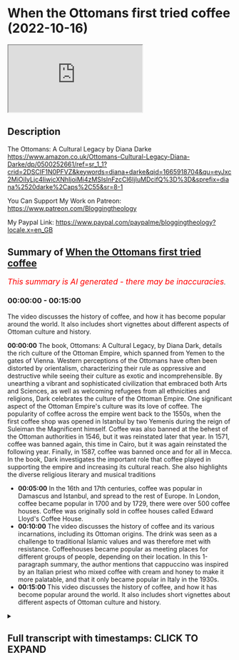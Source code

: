 # When the Ottomans first tried coffee (2022-10-16)

<iframe loading='lazy' src='https://www.youtube.com/embed/hIixS9zaUhE'></iframe>

## Description

The Ottomans: A Cultural Legacy by Diana Darke https://www.amazon.co.uk/Ottomans-Cultural-Legacy-Diana-Darke/dp/0500252661/ref=sr_1_1?crid=2DSCIF1N0PFVZ&keywords=diana+darke&qid=1665918704&qu=eyJxc2MiOiIyLjc4IiwicXNhIjoiMi4zMSIsInFzcCI6IjIuMDcifQ%3D%3D&sprefix=diana%2520darke%2Caps%2C55&sr=8-1

You Can Support My Work on Patreon:
https://www.patreon.com/Bloggingtheology

My Paypal Link: 
https://www.paypal.com/paypalme/bloggingtheology?locale.x=en_GB

## Summary of [When the Ottomans first tried coffee](https://www.youtube.com/watch?v=hIixS9zaUhE)


*<span style="color:red; font-size:125%">This summary is AI generated - there may be inaccuracies</span>. [](/)*

### <a onclick="modifyYTiframeseektime('0')">00:00:00</a> - <a onclick="modifyYTiframeseektime('900')">00:15:00</a>

The video discusses the history of coffee, and how it has become popular around the world. It also includes short vignettes about different aspects of Ottoman culture and history.

**<a onclick="modifyYTiframeseektime('0')">00:00:00</a>** The book, Ottomans: A Cultural Legacy, by Diana Dark, details the rich culture of the Ottoman Empire, which spanned from Yemen to the gates of Vienna. Western perceptions of the Ottomans have often been distorted by orientalism, characterizing their rule as oppressive and destructive while seeing their culture as exotic and incomprehensible. By unearthing a vibrant and sophisticated civilization that embraced both Arts and Sciences, as well as welcoming refugees from all ethnicities and religions, Dark celebrates the culture of the Ottoman Empire. One significant aspect of the Ottoman Empire's culture was its love of coffee. The popularity of coffee across the empire went back to the 1550s, when the first coffee shop was opened in Istanbul by two Yemenis during the reign of Suleiman the Magnificent himself. Coffee was also banned at the behest of the Ottoman authorities in 1546, but it was reinstated later that year. In 1571, coffee was banned again, this time in Cairo, but it was again reinstated the following year. Finally, in 1587, coffee was banned once and for all in Mecca. In the book, Dark investigates the important role that coffee played in supporting the empire and increasing its cultural reach. She also highlights the diverse religious literary and musical traditions
* **<a onclick="modifyYTiframeseektime('300')">00:05:00</a>** In the 16th and 17th centuries, coffee was popular in Damascus and Istanbul, and spread to the rest of Europe. In London, coffee became popular in 1700 and by 1729, there were over 500 coffee houses. Coffee was originally sold in coffee houses called Edward Lloyd's Coffee House.
* **<a onclick="modifyYTiframeseektime('600')">00:10:00</a>** The video discusses the history of coffee and its various incarnations, including its Ottoman origins. The drink was seen as a challenge to traditional Islamic values and was therefore met with resistance. Coffeehouses became popular as meeting places for different groups of people, depending on their location. In this 1-paragraph summary, the author mentions that cappuccino was inspired by an Italian priest who mixed coffee with cream and honey to make it more palatable, and that it only became popular in Italy in the 1930s.
* **<a onclick="modifyYTiframeseektime('900')">00:15:00</a>** This video discusses the history of coffee, and how it has become popular around the world. It also includes short vignettes about different aspects of Ottoman culture and history.

<details><summary><h2>Full transcript with timestamps: CLICK TO EXPAND</h2></summary>

<a onclick="modifyYTiframeseektime('3')">0:00:03</a> I want to share with you an exciting new  
<a onclick="modifyYTiframeseektime('5')">0:00:05</a> book that's just come out here it is and  
<a onclick="modifyYTiframeseektime('8')">0:00:08</a> it's called the Ottomans a cultural  
<a onclick="modifyYTiframeseektime('10')">0:00:10</a> Legacy by Diana dark who has been an  
<a onclick="modifyYTiframeseektime('13')">0:00:13</a> honor guest on blogging theology before  
<a onclick="modifyYTiframeseektime('15')">0:00:15</a> and this has just been published  
<a onclick="modifyYTiframeseektime('17')">0:00:17</a> actually and it's a fantastic book just  
<a onclick="modifyYTiframeseektime('20')">0:00:20</a> read to you what it says on the inside  
<a onclick="modifyYTiframeseektime('22')">0:00:22</a> cover  
<a onclick="modifyYTiframeseektime('24')">0:00:24</a> at its height the Ottoman empire spread  
<a onclick="modifyYTiframeseektime('27')">0:00:27</a> from Yemen to the gates of Vienna  
<a onclick="modifyYTiframeseektime('30')">0:00:30</a> Western perceptions of the Ottomans have  
<a onclick="modifyYTiframeseektime('34')">0:00:34</a> often been distorted by orientalism  
<a onclick="modifyYTiframeseektime('37')">0:00:37</a> characterizing their rule as oppressive  
<a onclick="modifyYTiframeseektime('40')">0:00:40</a> and destructive while seeing their  
<a onclick="modifyYTiframeseektime('42')">0:00:42</a> culture as exotic and incomprehensible  
<a onclick="modifyYTiframeseektime('47')">0:00:47</a> based on a lifetime's experience of  
<a onclick="modifyYTiframeseektime('50')">0:00:50</a> living and working across its former  
<a onclick="modifyYTiframeseektime('53')">0:00:53</a> provinces Dino dark who by the way is an  
<a onclick="modifyYTiframeseektime('56')">0:00:56</a> English lady living in England offers a  
<a onclick="modifyYTiframeseektime('59')">0:00:59</a> unique overview of the Ottoman Empire's  
<a onclick="modifyYTiframeseektime('62')">0:01:02</a> cultural Legacy one century after its  
<a onclick="modifyYTiframeseektime('66')">0:01:06</a> disillusion  
<a onclick="modifyYTiframeseektime('67')">0:01:07</a> she uncovers a vibrant sophisticated  
<a onclick="modifyYTiframeseektime('70')">0:01:10</a> civilization that embraced both Arts and  
<a onclick="modifyYTiframeseektime('73')">0:01:13</a> Sciences whilst welcoming refugees from  
<a onclick="modifyYTiframeseektime('76')">0:01:16</a> all ethnicities and religions notably  
<a onclick="modifyYTiframeseektime('79')">0:01:19</a> Christians and Jews  
<a onclick="modifyYTiframeseektime('82')">0:01:22</a> Diner dark celebrates the culture of the  
<a onclick="modifyYTiframeseektime('85')">0:01:25</a> Ottoman Empire from its Aesthetics and  
<a onclick="modifyYTiframeseektime('88')">0:01:28</a> architecture to its scientific and  
<a onclick="modifyYTiframeseektime('91')">0:01:31</a> medical Innovations including the first  
<a onclick="modifyYTiframeseektime('94')">0:01:34</a> vaccinations  
<a onclick="modifyYTiframeseektime('96')">0:01:36</a> she investigates The crucial role that  
<a onclick="modifyYTiframeseektime('99')">0:01:39</a> Commerce and trade played in supporting  
<a onclick="modifyYTiframeseektime('101')">0:01:41</a> the Empire and increasing its cultural  
<a onclick="modifyYTiframeseektime('104')">0:01:44</a> reach highlighting this significant role  
<a onclick="modifyYTiframeseektime('107')">0:01:47</a> of women as well as the diverse  
<a onclick="modifyYTiframeseektime('110')">0:01:50</a> religious literary and musical  
<a onclick="modifyYTiframeseektime('112')">0:01:52</a> Traditions that proliferated throughout  
<a onclick="modifyYTiframeseektime('115')">0:01:55</a> the empire  
<a onclick="modifyYTiframeseektime('116')">0:01:56</a> beautifully Illustrated with the  
<a onclick="modifyYTiframeseektime('118')">0:01:58</a> manuscripts Miniatures and paintings and  
<a onclick="modifyYTiframeseektime('121')">0:02:01</a> photographs the Ottomans a cultural  
<a onclick="modifyYTiframeseektime('124')">0:02:04</a> Legacy presents a presents the  
<a onclick="modifyYTiframeseektime('127')">0:02:07</a> Magnificent achievements of an Empire  
<a onclick="modifyYTiframeseektime('129')">0:02:09</a> that lasted over 600 years and income  
<a onclick="modifyYTiframeseektime('133')">0:02:13</a> encompassed Asian European and African  
<a onclick="modifyYTiframeseektime('137')">0:02:17</a> cultures shedding new light on its  
<a onclick="modifyYTiframeseektime('140')">0:02:20</a> complex Legacy  
<a onclick="modifyYTiframeseektime('142')">0:02:22</a> now there are 149 illustrations in this  
<a onclick="modifyYTiframeseektime('145')">0:02:25</a> book and um you're really going to have  
<a onclick="modifyYTiframeseektime('146')">0:02:26</a> to get it to see for yourself  
<a onclick="modifyYTiframeseektime('148')">0:02:28</a> beautifully Illustrated but I wonder if  
<a onclick="modifyYTiframeseektime('150')">0:02:30</a> just focus on one subject like what I  
<a onclick="modifyYTiframeseektime('152')">0:02:32</a> could have focused on literally one of  
<a onclick="modifyYTiframeseektime('154')">0:02:34</a> thousands of possible subjects there's  
<a onclick="modifyYTiframeseektime('156')">0:02:36</a> the subject of coffee which is of  
<a onclick="modifyYTiframeseektime('159')">0:02:39</a> universal interest I think and the uh  
<a onclick="modifyYTiframeseektime('161')">0:02:41</a> this was a favorite ottoman drink and uh  
<a onclick="modifyYTiframeseektime('164')">0:02:44</a> predates the European uh encounter with  
<a onclick="modifyYTiframeseektime('167')">0:02:47</a> coffee and very interesting insights  
<a onclick="modifyYTiframeseektime('169')">0:02:49</a> here about this subject  
<a onclick="modifyYTiframeseektime('171')">0:02:51</a> and she writes on page  
<a onclick="modifyYTiframeseektime('173')">0:02:53</a> 237 about uh coffee she says the  
<a onclick="modifyYTiframeseektime('177')">0:02:57</a> popularity of coffee across the Ottoman  
<a onclick="modifyYTiframeseektime('181')">0:03:01</a> Empire goes back to the 1550s when the  
<a onclick="modifyYTiframeseektime('185')">0:03:05</a> first coffee shop was opened in Istanbul  
<a onclick="modifyYTiframeseektime('188')">0:03:08</a> by two yemenis during the reign of  
<a onclick="modifyYTiframeseektime('191')">0:03:11</a> Suleiman the Magnificent himself a great  
<a onclick="modifyYTiframeseektime('194')">0:03:14</a> lover of the drink  
<a onclick="modifyYTiframeseektime('196')">0:03:16</a> he instituted the position of Chief  
<a onclick="modifyYTiframeseektime('199')">0:03:19</a> coffee maker what a job eh who was  
<a onclick="modifyYTiframeseektime('202')">0:03:22</a> responsible for preparing the Sultan's  
<a onclick="modifyYTiframeseektime('205')">0:03:25</a> coffee and the utensils needed to make  
<a onclick="modifyYTiframeseektime('208')">0:03:28</a> the perfect cup of coffee  
<a onclick="modifyYTiframeseektime('210')">0:03:30</a> the furniture of Ottoman palaces evolved  
<a onclick="modifyYTiframeseektime('214')">0:03:34</a> to enable guests to enjoy the coffee  
<a onclick="modifyYTiframeseektime('216')">0:03:36</a> ritual  
<a onclick="modifyYTiframeseektime('218')">0:03:38</a> guests sat on a low bench or Divan built  
<a onclick="modifyYTiframeseektime('222')">0:03:42</a> against the wall while trays of food and  
<a onclick="modifyYTiframeseektime('224')">0:03:44</a> drink were set before them on  
<a onclick="modifyYTiframeseektime('227')">0:03:47</a> beautifully decorated tables  
<a onclick="modifyYTiframeseektime('229')">0:03:49</a> one such table dating from 1560 is on  
<a onclick="modifyYTiframeseektime('233')">0:03:53</a> display in London's Victoria and Albert  
<a onclick="modifyYTiframeseektime('236')">0:03:56</a> Museum  
<a onclick="modifyYTiframeseektime('238')">0:03:58</a> made of Ebony and faced with mother of  
<a onclick="modifyYTiframeseektime('241')">0:04:01</a> pearl an ivory inlay it is topped with  
<a onclick="modifyYTiframeseektime('245')">0:04:05</a> exquisite is neck tiles  
<a onclick="modifyYTiframeseektime('247')">0:04:07</a> the Kilns of cotea south of isnic were  
<a onclick="modifyYTiframeseektime('252')">0:04:12</a> also kept busy producing beautifully  
<a onclick="modifyYTiframeseektime('254')">0:04:14</a> decorated coffee cups some of which can  
<a onclick="modifyYTiframeseektime('257')">0:04:17</a> also be seen in the same collection  
<a onclick="modifyYTiframeseektime('260')">0:04:20</a> before reaching the ottoman Capital  
<a onclick="modifyYTiframeseektime('263')">0:04:23</a> coffee had arrived in Syria in 1534 from  
<a onclick="modifyYTiframeseektime('269')">0:04:29</a> Moka in Yemen but in 1546 it was banned  
<a onclick="modifyYTiframeseektime('274')">0:04:34</a> at the behest of the Ottoman authorities  
<a onclick="modifyYTiframeseektime('277')">0:04:37</a> and certain Pious muftes who considered  
<a onclick="modifyYTiframeseektime('281')">0:04:41</a> its influence to be suspect  
<a onclick="modifyYTiframeseektime('284')">0:04:44</a> fearing that coffee houses would become  
<a onclick="modifyYTiframeseektime('287')">0:04:47</a> places for disreputable practices no  
<a onclick="modifyYTiframeseektime('290')">0:04:50</a> idea what they had in mind what happened  
<a onclick="modifyYTiframeseektime('291')">0:04:51</a> in these coffee houses  
<a onclick="modifyYTiframeseektime('293')">0:04:53</a> previous attempts have been made to ban  
<a onclick="modifyYTiframeseektime('295')">0:04:55</a> it in Mecca and Cairo  
<a onclick="modifyYTiframeseektime('298')">0:04:58</a> the first recorded coffee houses in  
<a onclick="modifyYTiframeseektime('301')">0:05:01</a> Damascus were located in the banks of  
<a onclick="modifyYTiframeseektime('303')">0:05:03</a> the banada near the suleiman's dervish  
<a onclick="modifyYTiframeseektime('306')">0:05:06</a> Lodge and could house hundreds of  
<a onclick="modifyYTiframeseektime('309')">0:05:09</a> customers at a time often pilgrimage  
<a onclick="modifyYTiframeseektime('312')">0:05:12</a> pilgrims gathering for the Hajj  
<a onclick="modifyYTiframeseektime('315')">0:05:15</a> only one survives from that early phase  
<a onclick="modifyYTiframeseektime('319')">0:05:19</a> the cafe now pharah in the Eastern  
<a onclick="modifyYTiframeseektime('322')">0:05:22</a> Gateway to the Temple of Jupiter today  
<a onclick="modifyYTiframeseektime('325')">0:05:25</a> the great umiyad mosque  
<a onclick="modifyYTiframeseektime('328')">0:05:28</a> by the end of the 16th century there  
<a onclick="modifyYTiframeseektime('331')">0:05:31</a> were over 600 coffee houses in Istanbul  
<a onclick="modifyYTiframeseektime('334')">0:05:34</a> a number that Rose to 2 500 by the end  
<a onclick="modifyYTiframeseektime('339')">0:05:39</a> of the 19th century when the  
<a onclick="modifyYTiframeseektime('342')">0:05:42</a> introduction of tea demoted it to Second  
<a onclick="modifyYTiframeseektime('345')">0:05:45</a> Place as the favorite drink across the  
<a onclick="modifyYTiframeseektime('348')">0:05:48</a> empire  
<a onclick="modifyYTiframeseektime('350')">0:05:50</a> coffee was introduced to France with the  
<a onclick="modifyYTiframeseektime('353')">0:05:53</a> 1669 visit of the Turkish Ambassador  
<a onclick="modifyYTiframeseektime('356')">0:05:56</a> suleima agar to the court of Louis XIV  
<a onclick="modifyYTiframeseektime('361')">0:06:01</a> consumed in Europe in the traditional  
<a onclick="modifyYTiframeseektime('363')">0:06:03</a> Muslim way it was made by boiling a  
<a onclick="modifyYTiframeseektime('367')">0:06:07</a> mixture of coffee powder sugar and water  
<a onclick="modifyYTiframeseektime('370')">0:06:10</a> which left a residue in the bottom of  
<a onclick="modifyYTiframeseektime('373')">0:06:13</a> the cup because it was not filtered what  
<a onclick="modifyYTiframeseektime('376')">0:06:16</a> we still call today Turkish coffee  
<a onclick="modifyYTiframeseektime('380')">0:06:20</a> coffee reached the austro-hungarian  
<a onclick="modifyYTiframeseektime('382')">0:06:22</a> empire in 1683 following the siege of  
<a onclick="modifyYTiframeseektime('386')">0:06:26</a> Vienna by a huge and well-equipped  
<a onclick="modifyYTiframeseektime('390')">0:06:30</a> Ottoman empire under the command of the  
<a onclick="modifyYTiframeseektime('393')">0:06:33</a> grand vizier Kara Mustafa  
<a onclick="modifyYTiframeseektime('396')">0:06:36</a> after months of bombardment and just as  
<a onclick="modifyYTiframeseektime('401')">0:06:41</a> the fortifications of the city seem to  
<a onclick="modifyYTiframeseektime('403')">0:06:43</a> be giving way The Siege was lifted owing  
<a onclick="modifyYTiframeseektime('407')">0:06:47</a> to the arrival of forces under Prince  
<a onclick="modifyYTiframeseektime('410')">0:06:50</a> Sobieski of Poland and Charles Duke of  
<a onclick="modifyYTiframeseektime('414')">0:06:54</a> Lorraine  
<a onclick="modifyYTiframeseektime('415')">0:06:55</a> in a remarkable reverse reversal the  
<a onclick="modifyYTiframeseektime('419')">0:06:59</a> besieging ottoman Army was routed and  
<a onclick="modifyYTiframeseektime('422')">0:07:02</a> its entire Camp captured including  
<a onclick="modifyYTiframeseektime('426')">0:07:06</a> almost all its armaments and Provisions  
<a onclick="modifyYTiframeseektime('430')">0:07:10</a> Viennese officials were amazed at the  
<a onclick="modifyYTiframeseektime('433')">0:07:13</a> copious amounts of material and  
<a onclick="modifyYTiframeseektime('435')">0:07:15</a> foodstuffs the camp contained especially  
<a onclick="modifyYTiframeseektime('439')">0:07:19</a> the quote prodigious stores of victuals  
<a onclick="modifyYTiframeseektime('443')">0:07:23</a> in their inventory of the spoils the  
<a onclick="modifyYTiframeseektime('446')">0:07:26</a> Viennese Chronicles listed coffee beans  
<a onclick="modifyYTiframeseektime('449')">0:07:29</a> among the grain flour butter bread lard  
<a onclick="modifyYTiframeseektime('452')">0:07:32</a> rice sugar honey cooking oil and  
<a onclick="modifyYTiframeseektime('456')">0:07:36</a> kitchenware as well as live camels  
<a onclick="modifyYTiframeseektime('459')">0:07:39</a> buffaloes mules oxen and sheep  
<a onclick="modifyYTiframeseektime('463')">0:07:43</a> the starving Viennese must have feasted  
<a onclick="modifyYTiframeseektime('466')">0:07:46</a> for days  
<a onclick="modifyYTiframeseektime('468')">0:07:48</a> one polish officer was rewarded for his  
<a onclick="modifyYTiframeseektime('472')">0:07:52</a> bravery in undertaking dangerous  
<a onclick="modifyYTiframeseektime('474')">0:07:54</a> Espionage during the battle with bags of  
<a onclick="modifyYTiframeseektime('477')">0:07:57</a> coffee beans which no one had any idea  
<a onclick="modifyYTiframeseektime('480')">0:08:00</a> how to use  
<a onclick="modifyYTiframeseektime('482')">0:08:02</a> the officer was said to have been an  
<a onclick="modifyYTiframeseektime('485')">0:08:05</a> ottoman prisoner for two years and  
<a onclick="modifyYTiframeseektime('487')">0:08:07</a> therefore knew what to do with them  
<a onclick="modifyYTiframeseektime('490')">0:08:10</a> he was able to sell coffee to the  
<a onclick="modifyYTiframeseektime('493')">0:08:13</a> Viennese citizensary giving them a taste  
<a onclick="modifyYTiframeseektime('496')">0:08:16</a> for the distinctive drink  
<a onclick="modifyYTiframeseektime('498')">0:08:18</a> the first actual Viennese coffee house  
<a onclick="modifyYTiframeseektime('501')">0:08:21</a> was not opened until 1685 by a Cali  
<a onclick="modifyYTiframeseektime('506')">0:08:26</a> Armenian Merchant who had applied for  
<a onclick="modifyYTiframeseektime('508')">0:08:28</a> and been granted the sole privilege of  
<a onclick="modifyYTiframeseektime('512')">0:08:32</a> preparing an offering for sale the  
<a onclick="modifyYTiframeseektime('514')">0:08:34</a> Oriental drink for a period of 20 years  
<a onclick="modifyYTiframeseektime('519')">0:08:39</a> thereafter the sale of coffee remained  
<a onclick="modifyYTiframeseektime('522')">0:08:42</a> carefully controlled in that City so by  
<a onclick="modifyYTiframeseektime('525')">0:08:45</a> 1729 there were still only 11 licensed  
<a onclick="modifyYTiframeseektime('530')">0:08:50</a> concessionary concessionaires  
<a onclick="modifyYTiframeseektime('533')">0:08:53</a> a Turkish Merchant in 1650 was the first  
<a onclick="modifyYTiframeseektime('537')">0:08:57</a> to bring coffee commercially into the  
<a onclick="modifyYTiframeseektime('540')">0:09:00</a> United Kingdom  
<a onclick="modifyYTiframeseektime('541')">0:09:01</a> selling it in a coffee house in George  
<a onclick="modifyYTiframeseektime('544')">0:09:04</a> yard Lombard Street here in London  
<a onclick="modifyYTiframeseektime('548')">0:09:08</a> another coffee called sultanas Head  
<a onclick="modifyYTiframeseektime('551')">0:09:11</a> opened another Cafe called sultana's  
<a onclick="modifyYTiframeseektime('555')">0:09:15</a> Head opened eight years later in  
<a onclick="modifyYTiframeseektime('557')">0:09:17</a> cornhill  
<a onclick="modifyYTiframeseektime('559')">0:09:19</a> the insurance company Lloyds of London  
<a onclick="modifyYTiframeseektime('562')">0:09:22</a> was originally a coffee shop I didn't  
<a onclick="modifyYTiframeseektime('565')">0:09:25</a> know this called Edward Lloyd's coffee  
<a onclick="modifyYTiframeseektime('568')">0:09:28</a> house so this vast huge Global Insurance  
<a onclick="modifyYTiframeseektime('572')">0:09:32</a> Company lawyers of London was originally  
<a onclick="modifyYTiframeseektime('574')">0:09:34</a> a coffee house called Edward Lloyd's  
<a onclick="modifyYTiframeseektime('577')">0:09:37</a> Coffee House  
<a onclick="modifyYTiframeseektime('578')">0:09:38</a> by 1700 there were around 500 coffee  
<a onclick="modifyYTiframeseektime('582')">0:09:42</a> houses in London and nearly 3 000 in the  
<a onclick="modifyYTiframeseektime('585')">0:09:45</a> whole of England you see how quickly it  
<a onclick="modifyYTiframeseektime('588')">0:09:48</a> spread how popular it was all over the  
<a onclick="modifyYTiframeseektime('590')">0:09:50</a> country  
<a onclick="modifyYTiframeseektime('591')">0:09:51</a> and interestingly they were known as  
<a onclick="modifyYTiframeseektime('593')">0:09:53</a> Penny universities because you could  
<a onclick="modifyYTiframeseektime('595')">0:09:55</a> listen and talk to the great minds of  
<a onclick="modifyYTiframeseektime('598')">0:09:58</a> the day for the price of a coffee which  
<a onclick="modifyYTiframeseektime('600')">0:10:00</a> cost one penny what a beautiful idea  
<a onclick="modifyYTiframeseektime('604')">0:10:04</a> in the Ottoman Empire the drinking of  
<a onclick="modifyYTiframeseektime('606')">0:10:06</a> coffee was a controversial issue  
<a onclick="modifyYTiframeseektime('609')">0:10:09</a> aside from the stimulating properties of  
<a onclick="modifyYTiframeseektime('613')">0:10:13</a> the drink itself  
<a onclick="modifyYTiframeseektime('614')">0:10:14</a> coffee at coffee houses were seen as  
<a onclick="modifyYTiframeseektime('617')">0:10:17</a> meeting places that challenge the  
<a onclick="modifyYTiframeseektime('620')">0:10:20</a> traditional role of mosques  
<a onclick="modifyYTiframeseektime('623')">0:10:23</a> in the mid 1500s many ships cargos of  
<a onclick="modifyYTiframeseektime('627')">0:10:27</a> coffee beans were tipped into the sea  
<a onclick="modifyYTiframeseektime('631')">0:10:31</a> the drink was the subject of an ottoman  
<a onclick="modifyYTiframeseektime('634')">0:10:34</a> treaties by sarri mehmed Pasha Treasurer  
<a onclick="modifyYTiframeseektime('638')">0:10:38</a> to Ahmed III who reigned from 1703 to  
<a onclick="modifyYTiframeseektime('642')">0:10:42</a> 30. in which he explained how coffee  
<a onclick="modifyYTiframeseektime('645')">0:10:45</a> first came to Anatolia by sea and met  
<a onclick="modifyYTiframeseektime('649')">0:10:49</a> with a hostile reception and he wrote  
<a onclick="modifyYTiframeseektime('653')">0:10:53</a> and I quote  
<a onclick="modifyYTiframeseektime('655')">0:10:55</a> but these strictures and prohibitions  
<a onclick="modifyYTiframeseektime('658')">0:10:58</a> Avail nothing the fatwas the talk made  
<a onclick="modifyYTiframeseektime('662')">0:11:02</a> no impression on the people  
<a onclick="modifyYTiframeseektime('664')">0:11:04</a> one coffee house was opened after  
<a onclick="modifyYTiframeseektime('667')">0:11:07</a> another and men would gather together  
<a onclick="modifyYTiframeseektime('670')">0:11:10</a> with great eagerness and enthusiasm to  
<a onclick="modifyYTiframeseektime('673')">0:11:13</a> drink  
<a onclick="modifyYTiframeseektime('675')">0:11:15</a> to those of dry temperament he writes  
<a onclick="modifyYTiframeseektime('678')">0:11:18</a> especially to the man of melancholic  
<a onclick="modifyYTiframeseektime('681')">0:11:21</a> temperament another person given to  
<a onclick="modifyYTiframeseektime('683')">0:11:23</a> sadness  
<a onclick="modifyYTiframeseektime('684')">0:11:24</a> large quantities are unsuitable and  
<a onclick="modifyYTiframeseektime('688')">0:11:28</a> maybe repugnant  
<a onclick="modifyYTiframeseektime('690')">0:11:30</a> taken in excess it causes insomnia and  
<a onclick="modifyYTiframeseektime('695')">0:11:35</a> melancholic anxiety  
<a onclick="modifyYTiframeseektime('698')">0:11:38</a> if drunk at all it should be drunk with  
<a onclick="modifyYTiframeseektime('700')">0:11:40</a> sugar  
<a onclick="modifyYTiframeseektime('702')">0:11:42</a> to those of moist temperament no idea  
<a onclick="modifyYTiframeseektime('705')">0:11:45</a> what he means by that to those of moist  
<a onclick="modifyYTiframeseektime('707')">0:11:47</a> temperament and especially of women it  
<a onclick="modifyYTiframeseektime('710')">0:11:50</a> is highly suited they should drink a  
<a onclick="modifyYTiframeseektime('713')">0:11:53</a> great deal of strong coffee he writes  
<a onclick="modifyYTiframeseektime('716')">0:11:56</a> access of it will do them no harm so  
<a onclick="modifyYTiframeseektime('719')">0:11:59</a> long as they are not melancholic  
<a onclick="modifyYTiframeseektime('722')">0:12:02</a> so presumably insomnia doesn't affect  
<a onclick="modifyYTiframeseektime('724')">0:12:04</a> women at all according to him end of  
<a onclick="modifyYTiframeseektime('727')">0:12:07</a> quote  
<a onclick="modifyYTiframeseektime('729')">0:12:09</a> public coffee houses did indeed play a  
<a onclick="modifyYTiframeseektime('732')">0:12:12</a> role as meeting places for different  
<a onclick="modifyYTiframeseektime('734')">0:12:14</a> groups of people depending on their  
<a onclick="modifyYTiframeseektime('736')">0:12:16</a> locations  
<a onclick="modifyYTiframeseektime('738')">0:12:18</a> those frequented by a Craftsmen tend to  
<a onclick="modifyYTiframeseektime('741')">0:12:21</a> be tended to be located in fattier  
<a onclick="modifyYTiframeseektime('744')">0:12:24</a> bazizit and socheki for instance while  
<a onclick="modifyYTiframeseektime('748')">0:12:28</a> many janissaries opened their own  
<a onclick="modifyYTiframeseektime('751')">0:12:31</a> establishments to supplement their  
<a onclick="modifyYTiframeseektime('753')">0:12:33</a> salaries  
<a onclick="modifyYTiframeseektime('755')">0:12:35</a> some had live singers some had  
<a onclick="modifyYTiframeseektime('757')">0:12:37</a> storytellers and others became known as  
<a onclick="modifyYTiframeseektime('760')">0:12:40</a> venues where intellectuals discuss  
<a onclick="modifyYTiframeseektime('763')">0:12:43</a> politics  
<a onclick="modifyYTiframeseektime('765')">0:12:45</a> at times of unrest  
<a onclick="modifyYTiframeseektime('768')">0:12:48</a> ottoman rulers would close such places  
<a onclick="modifyYTiframeseektime('770')">0:12:50</a> down to stop plotting people plotting  
<a onclick="modifyYTiframeseektime('773')">0:12:53</a> subterfuge  
<a onclick="modifyYTiframeseektime('775')">0:12:55</a> one 17th century ottoman chronicler  
<a onclick="modifyYTiframeseektime('778')">0:12:58</a> wrote and I quote  
<a onclick="modifyYTiframeseektime('781')">0:13:01</a> these shops became meeting places of a  
<a onclick="modifyYTiframeseektime('784')">0:13:04</a> circle of Pleasure Seekers and idlers  
<a onclick="modifyYTiframeseektime('787')">0:13:07</a> and also of some wits from among the men  
<a onclick="modifyYTiframeseektime('790')">0:13:10</a> of letters and Literati and they're used  
<a onclick="modifyYTiframeseektime('793')">0:13:13</a> to meeting groups of about 20 or 30.  
<a onclick="modifyYTiframeseektime('797')">0:13:17</a> some read books and fine writings some  
<a onclick="modifyYTiframeseektime('801')">0:13:21</a> were busy with backgammon and chess some  
<a onclick="modifyYTiframeseektime('805')">0:13:25</a> brought new poems and talked of  
<a onclick="modifyYTiframeseektime('807')">0:13:27</a> literature end quote  
<a onclick="modifyYTiframeseektime('811')">0:13:31</a> attempts to shut the coffee houses  
<a onclick="modifyYTiframeseektime('813')">0:13:33</a> simply meant that they moved to back  
<a onclick="modifyYTiframeseektime('816')">0:13:36</a> streets and alleys but the authorities  
<a onclick="modifyYTiframeseektime('819')">0:13:39</a> finally accepted them not least since  
<a onclick="modifyYTiframeseektime('822')">0:13:42</a> they were important sources of revenue  
<a onclick="modifyYTiframeseektime('824')">0:13:44</a> through taxes and license fees  
<a onclick="modifyYTiframeseektime('828')">0:13:48</a> and in this last paragraph Diana dark  
<a onclick="modifyYTiframeseektime('831')">0:13:51</a> talks about the origins of cappuccino  
<a onclick="modifyYTiframeseektime('834')">0:13:54</a> coffee  
<a onclick="modifyYTiframeseektime('835')">0:13:55</a> which I just had no idea of this until I  
<a onclick="modifyYTiframeseektime('837')">0:13:57</a> read it just now here  
<a onclick="modifyYTiframeseektime('838')">0:13:58</a> in a further evolution of coffee  
<a onclick="modifyYTiframeseektime('841')">0:14:01</a> drinking culture cappuccino coffee was  
<a onclick="modifyYTiframeseektime('844')">0:14:04</a> inspired by an Italian priest from the  
<a onclick="modifyYTiframeseektime('848')">0:14:08</a> Capuchin monastic order who had fought  
<a onclick="modifyYTiframeseektime('850')">0:14:10</a> against the Turks besieging Vienna in  
<a onclick="modifyYTiframeseektime('853')">0:14:13</a> 1683.  
<a onclick="modifyYTiframeseektime('855')">0:14:15</a> he acquired some of the coffee beans  
<a onclick="modifyYTiframeseektime('858')">0:14:18</a> captured from the Ottomans spoiled and  
<a onclick="modifyYTiframeseektime('861')">0:14:21</a> began experimenting  
<a onclick="modifyYTiframeseektime('864')">0:14:24</a> finding it too strong for his taste he  
<a onclick="modifyYTiframeseektime('868')">0:14:28</a> mixed it with cream and honey  
<a onclick="modifyYTiframeseektime('871')">0:14:31</a> which gave it the same flavor the same  
<a onclick="modifyYTiframeseektime('874')">0:14:34</a> color brown as the capuchin's robes the  
<a onclick="modifyYTiframeseektime('877')">0:14:37</a> monastic robes and it lented a smoother  
<a onclick="modifyYTiframeseektime('881')">0:14:41</a> taste  
<a onclick="modifyYTiframeseektime('883')">0:14:43</a> the Viennese named it the coup pizzas  
<a onclick="modifyYTiframeseektime('886')">0:14:46</a> though or the cooperzina in German  
<a onclick="modifyYTiframeseektime('889')">0:14:49</a> presumably in honor of the capuchins  
<a onclick="modifyYTiframeseektime('892')">0:14:52</a> hence the Italian cappuccino  
<a onclick="modifyYTiframeseektime('895')">0:14:55</a> though the drink became popular in Italy  
<a onclick="modifyYTiframeseektime('898')">0:14:58</a> only in the 1930s so quite a while to  
<a onclick="modifyYTiframeseektime('901')">0:15:01</a> catch on now it's of course globally  
<a onclick="modifyYTiframeseektime('903')">0:15:03</a> popular and I'll leave it there this  
<a onclick="modifyYTiframeseektime('906')">0:15:06</a> book is just fascinating uh vignette's  
<a onclick="modifyYTiframeseektime('909')">0:15:09</a> stories accounts of of uh cultural facts  
<a onclick="modifyYTiframeseektime('913')">0:15:13</a> and and points of relevance between the  
<a onclick="modifyYTiframeseektime('915')">0:15:15</a> ottoman past and the present days I  
<a onclick="modifyYTiframeseektime('918')">0:15:18</a> highly recommended until next time  

</details>
